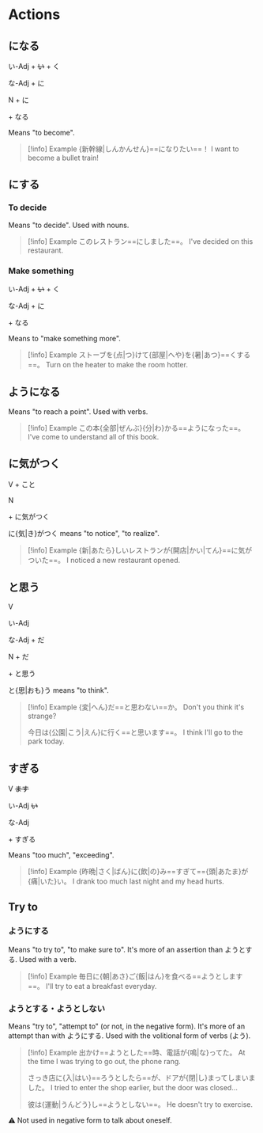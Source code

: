 # Actions

## になる

<div class="usage">
<div class="left">
	<p><span class="box">い-Adj + <strike>い</strike> + く</span></p>
	<p><span class="box">な-Adj + に</span></p>
	<p><span class="box">N + に</span></p>
</div>
	<p class="right">+ なる</p>
</div>

Means "to become".

> [!info] Example
> {新幹線|しんかんせん}==になりたい==！
> I want to become a bullet train!

## にする

### To decide

Means "to decide".
Used with nouns.

> [!info] Example
> このレストラン==にしました==。
> I've decided on this restaurant.

### Make something

<div class="usage">
<div class="left">
	<p><span class="box">い-Adj + <strike>い</strike> + く</span></p>
	<p><span class="box">な-Adj + に</span></p>
</div>
	<p class="right">+ なる</p>
</div>

Means to "make something more".

> [!info] Example
> ストーブを{点|つ}けて{部屋|へや}を{暑|あつ}==くする==。
> Turn on the heater to make the room hotter.

## ようになる

Means "to reach a point". Used with verbs.

> [!info] Example
> この本{全部|ぜんぶ}{分|わ}かる==ようになった==。
> I've come to understand all of this book.

## に気がつく

<div class="usage">
<div class="left">
	<p><span class="box">V + こと</span></p>
	<p><span class="box">N</span></p>
</div>
	<p class="right">+ に気がつく</p>
</div>

に{気|き}がつく means "to notice", "to realize".

> [!info] Example
> {新|あたら}しいレストランが{開店|かい|てん}==に気がついた==。
> I noticed a new restaurant opened.

## と思う

<div class="usage">
<div class="left">
	<p><span class="box">V</span></p>
	<p><span class="box">い-Adj</span></p>
	<p><span class="box">な-Adj + だ</span></p>
	<p><span class="box">N + だ</span></p>
</div>
	<p class="right">+ と思う</p>
</div>

と{思|おも}う means "to think".

> [!info] Example
> {変|へん}だ==と思わない==か。
> Don't you think it's strange?
> 
> 今日は{公園|こう|えん}に行く==と思います==。
> I think I'll go to the park today.

## すぎる

<div class="usage">
<div class="left">
	<p><span class="box">V <strike>ます</strike></span></p>
	<p><span class="box">い-Adj <strike>い</strike></span></p>
	<p><span class="box">な-Adj</span></p>
</div>
	<p class="right">+ すぎる</p>
</div>

Means "too much", "exceeding".

> [!info] Example
> {昨晩|さく|ばん}に{飲|の}み==すぎて=={頭|あたま}が{痛|いた}い。
> I drank too much last night and my head hurts.

## Try to

### ようにする

Means "to try to", "to make sure to". It's more of an assertion than ようとする.
Used with a verb.

> [!info] Example
> 毎日に{朝|あさ}ご{飯|はん}を食べる==ようとします==。
> I'll try to eat a breakfast everyday.

### ようとする・ようとしない

Means "try to", "attempt to" (or not, in the negative form). It's more of an attempt than with ようにする.
Used with the volitional form of verbs (よう).

> [!info] Example
> 出かけ==ようとした==時、電話が{鳴|な}ってた。
> At the time I was trying to go out, the phone rang.
> 
> さっき店に{入|はい}==ろうとしたら==が、ドアが{閉|し}まってしまいました。
> I tried to enter the shop earlier, but the door was closed...
> 
> 彼は{運動|うんどう}し==ようとしない==。
> He doesn't try to exercise.

⚠ Not used in negative form to talk about oneself.
